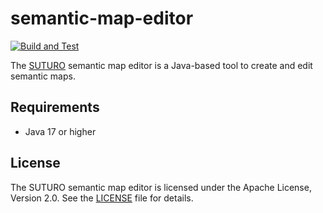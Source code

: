 # semantic-map-editor

[![Build and Test](https://github.com/malte3d/semantic-map-editor/actions/workflows/build-and-test.yml/badge.svg?branch=main)](https://github.com/malte3d/semantic-map-editor/actions/workflows/build-and-test.yml)

The [SUTURO](https://github.com/suturo) semantic map editor is a Java-based tool to create and edit semantic maps.

## Requirements

- Java 17 or higher

## License

The SUTURO semantic map editor is licensed under the Apache License, Version 2.0. See the [LICENSE](LICENSE) file for details.